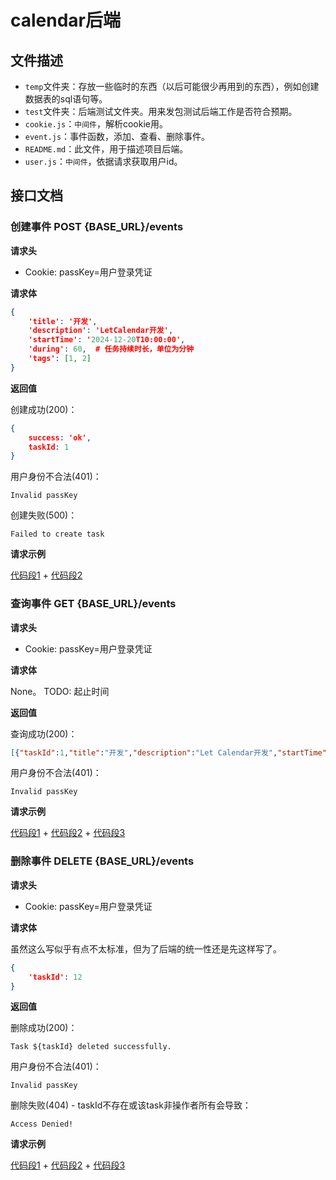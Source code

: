 <!--
 * @Author: LetMeFly
 * @Date: 2024-12-20 22:12:40
 * @LastEditors: LetMeFly.xyz
 * @LastEditTime: 2024-12-21 23:01:23
-->
# calendar后端

## 文件描述

+ `temp`文件夹：存放一些临时的东西（以后可能很少再用到的东西），例如创建数据表的sql语句等。
+ `test`文件夹：后端测试文件夹。用来发包测试后端工作是否符合预期。
+ `cookie.js`：`中间件`，解析cookie用。
+ `event.js`：事件函数，添加、查看、删除事件。
+ `README.md`：此文件，用于描述项目后端。
+ `user.js`：`中间件`，依据请求获取用户id。

## 接口文档

### 创建事件 POST {BASE_URL}/events

**请求头**

+ Cookie: passKey=用户登录凭证

**请求体**

```json
{
    'title': '开发',
    'description': 'LetCalendar开发',
    'startTime': '2024-12-20T10:00:00',
    'during': 60,  # 任务持续时长，单位为分钟
    'tags': [1, 2]
}
```

**返回值**

创建成功(200)：

```json
{
    success: 'ok',
    taskId: 1
}
```

用户身份不合法(401)：

```
Invalid passKey
```

创建失败(500)：

```
Failed to create task
```

**请求示例**

[代码段1](https://github.com/LetMeFly666/LeetCode/blob/13f2ff1c5d0cc82e198fcd175a1e8cc6c8fceea6/api/calendar/back/test/testBackEvent.py#L7-L33) + [代码段2](https://github.com/LetMeFly666/LeetCode/blob/13f2ff1c5d0cc82e198fcd175a1e8cc6c8fceea6/api/calendar/back/test/testBackEvent.py#L52)

### 查询事件 GET {BASE_URL}/events

**请求头**

+ Cookie: passKey=用户登录凭证

**请求体**

None。 TODO: 起止时间

**返回值**

查询成功(200)：

```json
[{"taskId":1,"title":"开发","description":"Let Calendar开发","startTime":"2024-12-17T10:00:00","during":60,"userid":1},{"taskId":13,"title":"开发","description":"LetCalendar开发","startTime":"2024-12-20T10:00:00","during":60,"userid":1}]
```

用户身份不合法(401)：

```
Invalid passKey
```

**请求示例**

[代码段1](https://github.com/LetMeFly666/LeetCode/blob/13f2ff1c5d0cc82e198fcd175a1e8cc6c8fceea6/api/calendar/back/test/testBackEvent.py#L7-L19) + [代码段2](https://github.com/LetMeFly666/LeetCode/blob/13f2ff1c5d0cc82e198fcd175a1e8cc6c8fceea6/api/calendar/back/test/testBackEvent.py#L36-L39) + [代码段3](https://github.com/LetMeFly666/LeetCode/blob/13f2ff1c5d0cc82e198fcd175a1e8cc6c8fceea6/api/calendar/back/test/testBackEvent.py#L55)

### 删除事件 DELETE  {BASE_URL}/events

**请求头**

+ Cookie: passKey=用户登录凭证

**请求体**

虽然这么写似乎有点不太标准，但为了后端的统一性还是先这样写了。

```json
{
    'taskId': 12
}
```

**返回值**

删除成功(200)：

```
Task ${taskId} deleted successfully.
```

用户身份不合法(401)：

```
Invalid passKey
```

删除失败(404) - taskId不存在或该task非操作者所有会导致：

```
Access Denied!
```

**请求示例**

[代码段1](https://github.com/LetMeFly666/LeetCode/blob/13f2ff1c5d0cc82e198fcd175a1e8cc6c8fceea6/api/calendar/back/test/testBackEvent.py#L7-L19) + [代码段2](https://github.com/LetMeFly666/LeetCode/blob/13f2ff1c5d0cc82e198fcd175a1e8cc6c8fceea6/api/calendar/back/test/testBackEvent.py#L42-L49) + [代码段3](https://github.com/LetMeFly666/LeetCode/blob/13f2ff1c5d0cc82e198fcd175a1e8cc6c8fceea6/api/calendar/back/test/testBackEvent.py#L58-L59)